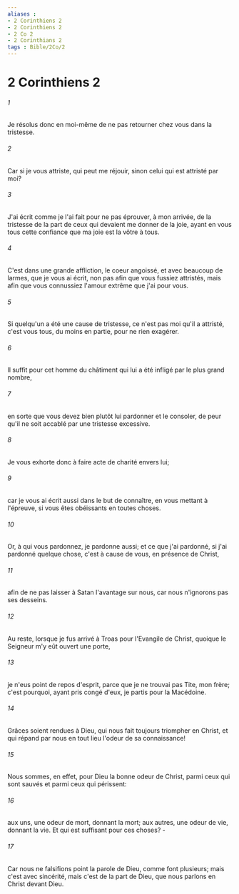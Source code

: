 ```yaml
---
aliases : 
- 2 Corinthiens 2
- 2 Corinthiens 2
- 2 Co 2
- 2 Corinthians 2
tags : Bible/2Co/2
---
```


# 2 Corinthiens 2

###### 1
Je résolus donc en moi-même de ne pas retourner chez vous dans la tristesse.
###### 2
Car si je vous attriste, qui peut me réjouir, sinon celui qui est attristé par moi?
###### 3
J'ai écrit comme je l'ai fait pour ne pas éprouver, à mon arrivée, de la tristesse de la part de ceux qui devaient me donner de la joie, ayant en vous tous cette confiance que ma joie est la vôtre à tous.
###### 4
C'est dans une grande affliction, le coeur angoissé, et avec beaucoup de larmes, que je vous ai écrit, non pas afin que vous fussiez attristés, mais afin que vous connussiez l'amour extrême que j'ai pour vous.
###### 5
Si quelqu'un a été une cause de tristesse, ce n'est pas moi qu'il a attristé, c'est vous tous, du moins en partie, pour ne rien exagérer.
###### 6
Il suffit pour cet homme du châtiment qui lui a été infligé par le plus grand nombre,
###### 7
en sorte que vous devez bien plutôt lui pardonner et le consoler, de peur qu'il ne soit accablé par une tristesse excessive.
###### 8
Je vous exhorte donc à faire acte de charité envers lui;
###### 9
car je vous ai écrit aussi dans le but de connaître, en vous mettant à l'épreuve, si vous êtes obéissants en toutes choses.
###### 10
Or, à qui vous pardonnez, je pardonne aussi; et ce que j'ai pardonné, si j'ai pardonné quelque chose, c'est à cause de vous, en présence de Christ,
###### 11
afin de ne pas laisser à Satan l'avantage sur nous, car nous n'ignorons pas ses desseins.
###### 12
Au reste, lorsque je fus arrivé à Troas pour l'Evangile de Christ, quoique le Seigneur m'y eût ouvert une porte,
###### 13
je n'eus point de repos d'esprit, parce que je ne trouvai pas Tite, mon frère; c'est pourquoi, ayant pris congé d'eux, je partis pour la Macédoine.
###### 14
Grâces soient rendues à Dieu, qui nous fait toujours triompher en Christ, et qui répand par nous en tout lieu l'odeur de sa connaissance!
###### 15
Nous sommes, en effet, pour Dieu la bonne odeur de Christ, parmi ceux qui sont sauvés et parmi ceux qui périssent:
###### 16
aux uns, une odeur de mort, donnant la mort; aux autres, une odeur de vie, donnant la vie. Et qui est suffisant pour ces choses? -
###### 17
Car nous ne falsifions point la parole de Dieu, comme font plusieurs; mais c'est avec sincérité, mais c'est de la part de Dieu, que nous parlons en Christ devant Dieu.
